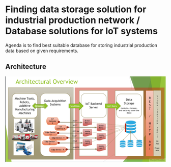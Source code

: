 # Finding data storage solution for industrial production network / Database solutions for IoT systems

Agenda is to find best suitable database for storing industrial production data based on given requirements.

## Architecture

<img src="https://github.com/ManjiriBirajdar/Data_Storage_solution_for_industrial_production_network/blob/main/architecture.PNG"/>



